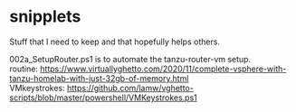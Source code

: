 # snipplets
Stuff that I need to keep and that hopefully helps others.

002a_SetupRouter.ps1 is to automate the tanzu-router-vm setup.<br>
  routine: https://www.virtuallyghetto.com/2020/11/complete-vsphere-with-tanzu-homelab-with-just-32gb-of-memory.html <br>
  VMkeystrokes: https://github.com/lamw/vghetto-scripts/blob/master/powershell/VMKeystrokes.ps1
